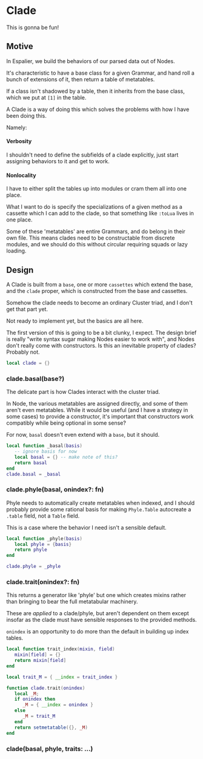 # Clade


  This is gonna be fun\!


## Motive

In Espalier, we build the behaviors of our parsed data out of Nodes\.

It's characteristic to have a base class for a given Grammar, and hand roll
a bunch of extensions of it, then return a table of metatables\.

If a class isn't shadowed by a table, then it inherits from the base class,
which we put at `[1]` in the table\.

A Clade is a way of doing this which solves the problems with how I have
been doing this\.

Namely:


#### Verbosity

I shouldn't need to define the subfields of a clade explicitly, just start
assigning behaviors to it and get to work\.


#### Nonlocality

I have to either split the tables up into modules or cram them all into one
place\.

What I want to do is specify the specializations of a given method as a
cassette which I can add to the clade, so that something like `:toLua` lives
in one place\.

Some of these 'metatables' are entire Grammars, and do belong in their own
file\.  This means clades need to be constructable from discrete modules,
and we should do this without circular requiring squads or lazy loading\.


## Design

  A Clade is built from a `base`, one or more `cassettes` which extend the
base, and the `clade` proper, which is constructed from the base and cassettes\.

Somehow the clade needs to become an ordinary Cluster triad, and I don't get
that part yet\.

Not ready to implement yet, but the basics are all here\.

The first version of this is going to be a bit clunky, I expect\.  The design
brief is really "write syntax sugar making Nodes easier to work with", and
Nodes don't really come with constructors\. Is this an inevitable property of
clades?  Probably not\.

```lua
local clade = {}
```


### clade\.basal\(base?\)

The delicate part is how Clades interact with the cluster triad\.

In Node, the various metatables are assigned directly, and some of them aren't
even metatables\.  While it would be useful \(and I have a strategy in some
cases\) to provide a constructor, it's important that constructors work
compatibly while being optional in some sense?

For now, `basal` doesn't even extend with a `base`, but it should\.

```lua
local function _basal(basis)
   -- ignore basis for now
   local basal = {} -- make note of this?
   return basal
end
clade.basal = _basal
```


### clade\.phyle\(basal, onindex?: fn\)

Phyle needs to automatically create metatables when indexed, and I should
probably provide some rational basis for making `Phyle.Table` autocreate a
`.table` field, not a `Table` field\.

This is a case where the behavior I need isn't a sensible default\.

```lua
local function _phyle(basis)
   local phyle = {basis}
   return phyle
end

clade.phyle = _phyle
```


### clade\.trait\(onindex?: fn\)

This returns a generator like 'phyle' but one which creates mixins rather than
bringing to bear the full metatabular machinery\.

These are *applied* to a clade/phyle, but aren't dependent on them except
insofar as the clade must have sensible responses to the provided methods\.

`onindex` is an opportunity to do more than the default in building up index
tables\.

```lua
local function trait_index(mixin, field)
   mixin[field] = {}
   return mixin[field]
end

local trait_M = { __index = trait_index }

function clade.trait(onindex)
   local _M;
   if onindex then
      _M = { __index = onindex }
   else
      _M = trait_M
   end
   return setmetatable({}, _M)
end
```


### clade\(basal, phyle, traits: \.\.\.\)


